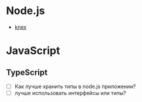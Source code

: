 
# Node.js

- [knex](https://knexjs.org/guide/)


# JavaScript

## TypeScript

- [ ] Как лучше хранить типы в node.js приложении?
- [ ] лучше использовать интерфейсы или типы?